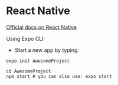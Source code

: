 # React Native

[Official docs on React Native](https://facebook.github.io/react-native/docs/getting-started)

Using Expo CLI:
* Start a new app by typing:
```
expo init AwesomeProject

cd AwesomeProject
npm start # you can also use: expo start
```